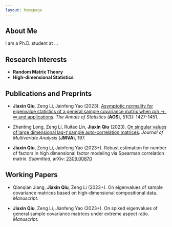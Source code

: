 ```yaml
---
layout: homepage
---
```


## About Me

I am a Ph.D. student at ...

## Research Interests

- **Random Matrix Theory** 
- **High-dimensional Statistics** 

## Publications and Preprints

- **Jiaxin Qiu**, Zeng Li, Jainfeng Yao (2023). [Asymptotic normality for eigenvalue statistics of a general sample covariance matrix when $p/n\to\infty$ and applications](https://doi.org/10.1214/23-AOS2300). *The Annals of Statistics* (**AOS**), 51(3): 1427-1451.

- Zhanting Long, Zeng Li, Ruitao Lin, **Jiaxin Qiu** (2023). [On singular values of large dimensional lag-$\tau$ sample auto-correlation matrices](https://doi.org/10.1016/j.jmva.2023.105205). *Journal of Multivariate Analysis* (**JMVA**), 197. 

- **Jiaxin Qiu**, Zeng Li, Jainfeng Yao (2023+). Robust estimation for number of factors in high dimensional factor modeling via Spearman correlation matrix. *Submitted*, arXiv: [2309.00870](https://arxiv.org/abs/2309.00870)

## Working Papers

- Qianqian Jiang, **Jiaxin Qiu**, Zeng Li (2023+). On eigenvalues of sample covariance matrices based on high-dimensional compositional data. *Manuscript*.

- **Jiaxin Qiu**, Zeng Li, Jianfeng Yao (2023+). On spiked eigenvalues of general sample covariance matrices under extreme aspect ratio. *Manuscript*.

